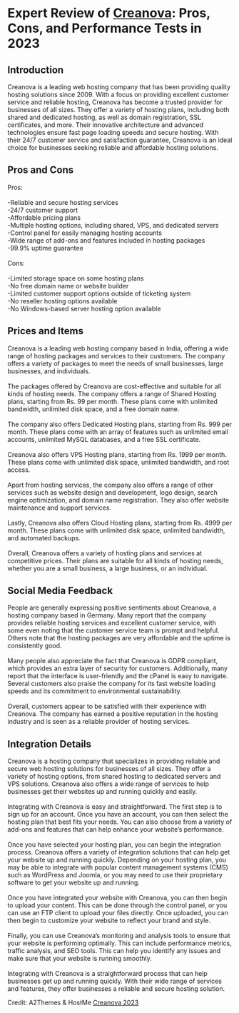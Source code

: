 <h1>Expert Review of <a href="https://a2themes.com/creanova-reviews">Creanova</a>: Pros, Cons, and Performance Tests in 2023</h1>
<h2>Introduction</h2>
Creanova is a leading web hosting company that has been providing quality hosting solutions since 2009. With a focus on providing excellent customer service and reliable hosting, Creanova has become a trusted provider for businesses of all sizes. They offer a variety of hosting plans, including both shared and dedicated hosting, as well as domain registration, SSL certificates, and more. Their innovative architecture and advanced technologies ensure fast page loading speeds and secure hosting. With their 24/7 customer service and satisfaction guarantee, Creanova is an ideal choice for businesses seeking reliable and affordable hosting solutions.
<h2>Pros and Cons</h2>
Pros:<br><br>-Reliable and secure hosting services<br>-24/7 customer support<br>-Affordable pricing plans<br>-Multiple hosting options, including shared, VPS, and dedicated servers<br>-Control panel for easily managing hosting accounts<br>-Wide range of add-ons and features included in hosting packages<br>-99.9% uptime guarantee<br><br>Cons:<br><br>-Limited storage space on some hosting plans<br>-No free domain name or website builder<br>-Limited customer support options outside of ticketing system<br>-No reseller hosting options available<br>-No Windows-based server hosting option available
<h2>Prices and Items</h2>
Creanova is a leading web hosting company based in India, offering a wide range of hosting packages and services to their customers. The company offers a variety of packages to meet the needs of small businesses, large businesses, and individuals.<br><br>The packages offered by Creanova are cost-effective and suitable for all kinds of hosting needs. The company offers a range of Shared Hosting plans, starting from Rs. 99 per month. These plans come with unlimited bandwidth, unlimited disk space, and a free domain name.<br><br>The company also offers Dedicated Hosting plans, starting from Rs. 999 per month. These plans come with an array of features such as unlimited email accounts, unlimited MySQL databases, and a free SSL certificate.<br><br>Creanova also offers VPS Hosting plans, starting from Rs. 1999 per month. These plans come with unlimited disk space, unlimited bandwidth, and root access.<br><br>Apart from hosting services, the company also offers a range of other services such as website design and development, logo design, search engine optimization, and domain name registration. They also offer website maintenance and support services.<br><br>Lastly, Creanova also offers Cloud Hosting plans, starting from Rs. 4999 per month. These plans come with unlimited disk space, unlimited bandwidth, and automated backups.<br><br>Overall, Creanova offers a variety of hosting plans and services at competitive prices. Their plans are suitable for all kinds of hosting needs, whether you are a small business, a large business, or an individual.
<h2>Social Media Feedback</h2>
People are generally expressing positive sentiments about Creanova, a hosting company based in Germany. Many report that the company provides reliable hosting services and excellent customer service, with some even noting that the customer service team is prompt and helpful. Others note that the hosting packages are very affordable and the uptime is consistently good.<br><br>Many people also appreciate the fact that Creanova is GDPR compliant, which provides an extra layer of security for customers. Additionally, many report that the interface is user-friendly and the cPanel is easy to navigate. Several customers also praise the company for its fast website loading speeds and its commitment to environmental sustainability.<br><br>Overall, customers appear to be satisfied with their experience with Creanova. The company has earned a positive reputation in the hosting industry and is seen as a reliable provider of hosting services.
<h2>Integration Details</h2>
Creanova is a hosting company that specializes in providing reliable and secure web hosting solutions for businesses of all sizes. They offer a variety of hosting options, from shared hosting to dedicated servers and VPS solutions. Creanova also offers a wide range of services to help businesses get their websites up and running quickly and easily.<br><br>Integrating with Creanova is easy and straightforward. The first step is to sign up for an account. Once you have an account, you can then select the hosting plan that best fits your needs. You can also choose from a variety of add-ons and features that can help enhance your website’s performance.<br><br>Once you have selected your hosting plan, you can begin the integration process. Creanova offers a variety of integration solutions that can help get your website up and running quickly. Depending on your hosting plan, you may be able to integrate with popular content management systems (CMS) such as WordPress and Joomla, or you may need to use their proprietary software to get your website up and running.<br><br>Once you have integrated your website with Creanova, you can then begin to upload your content. This can be done through the control panel, or you can use an FTP client to upload your files directly. Once uploaded, you can then begin to customize your website to reflect your brand and style.<br><br>Finally, you can use Creanova’s monitoring and analysis tools to ensure that your website is performing optimally. This can include performance metrics, traffic analysis, and SEO tools. This can help you identify any issues and make sure that your website is running smoothly.<br><br>Integrating with Creanova is a straightforward process that can help businesses get up and running quickly. With their wide range of services and features, they offer businesses a reliable and secure hosting solution.
<p>Credit: A2Themes & HostMe <a href="https://a2themes.com/creanova-reviews">Creanova 2023</a></p>